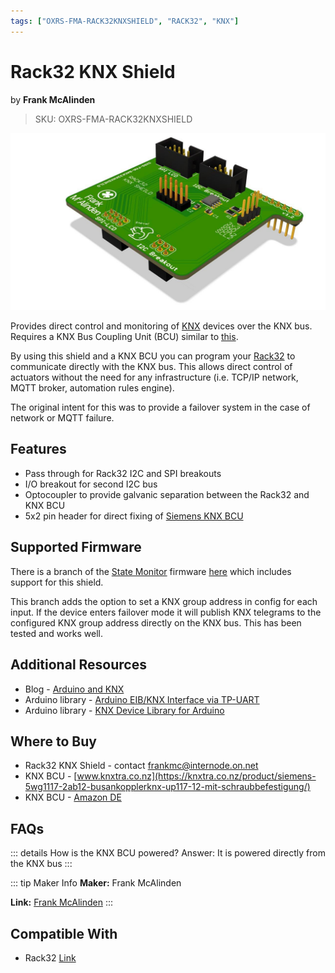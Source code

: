 ```yaml
---
tags: ["OXRS-FMA-RACK32KNXSHIELD", "RACK32", "KNX"]
---
```

# Rack32 KNX Shield
<p class="maker">by <b>Frank McAlinden</b></p>

> SKU: OXRS-FMA-RACK32KNXSHIELD

<!-- Board Image -->
![Rack32 KNX Shield](/images/rack32-knx-shield-side.jpg)

<!-- Board Description -->
Provides direct control and monitoring of [KNX](https://www.knx.org/) devices over the KNX bus. Requires a KNX Bus Coupling Unit (BCU) similar to [this](https://knxtra.co.nz/product/siemens-5wg1117-2ab12-busankopplerknx-up117-12-mit-schraubbefestigung/). 

By using this shield and a KNX BCU you can program your [Rack32](/docs/hardware/controllers/rack32.md) to communicate directly with the KNX bus. This allows direct control of actuators without the need for any infrastructure (i.e. TCP/IP network, MQTT broker, automation rules engine).

The original intent for this was to provide a failover system in the case of network or MQTT failure.

## Features
- Pass through for Rack32 I2C and SPI breakouts
- I/O breakout for second I2C bus
- Optocoupler to provide galvanic separation between the Rack32 and KNX BCU
- 5x2 pin header for direct fixing of [Siemens KNX BCU](https://knxtra.co.nz/product/siemens-5wg1117-2ab12-busankopplerknx-up117-12-mit-schraubbefestigung/)

## Supported Firmware
There is a branch of the [State Monitor](/docs/firmware/state-monitor-esp32.md) firmware [here](https://github.com/sumnerboy12/OXRS-SHA-StateMonitor-ESP32-FW/tree/knx-failover) which includes support for this shield. 

This branch adds the option to set a KNX group address in config for each input. If the device enters failover mode it will publish KNX telegrams to the configured KNX group address directly on the KNX bus. This has been tested and works well.

## Additional Resources
- Blog - [Arduino and KNX](https://intranet-of-things.com/smarthome/infrastructure/knx/arduino/)
- Arduino library - [Arduino EIB/KNX Interface via TP-UART](https://github.com/thorsten-gehrig/arduino-tpuart-knx-user-forum)
- Arduino library - [KNX Device Library for Arduino](http://liwan.fr/KnxWithArduino/)

## Where to Buy
- Rack32 KNX Shield - contact <frankmc@internode.on.net>
- KNX BCU - [www.knxtra.co.nz](https://knxtra.co.nz/product/siemens-5wg1117-2ab12-busankopplerknx-up117-12-mit-schraubbefestigung/)
- KNX BCU - [Amazon DE](https://www.amazon.de/-/en/Siemens-Coupler-Fixing-Hanging-Bracket/dp/B00B7ZI5FO)

## FAQs
::: details 
How is the KNX BCU powered? Answer: It is powered directly from the KNX bus
:::

::: tip Maker Info
**Maker:** Frank McAlinden

**Link:** [Frank McAlinden](/glossary/makers.md)
:::

## Compatible With
- Rack32 [Link](/docs/hardware/controllers/rack32.md)
